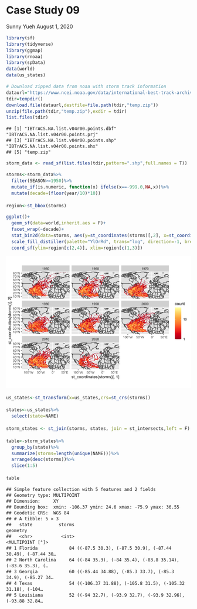 Case Study 09
================
Sunny Yueh
August 1, 2020

``` r
library(sf)
library(tidyverse)
library(ggmap)
library(rnoaa)
library(spData)
data(world)
data(us_states)
```

``` r
# Download zipped data from noaa with storm track information
dataurl="https://www.ncei.noaa.gov/data/international-best-track-archive-for-climate-stewardship-ibtracs/v04r00/access/shapefile/IBTrACS.NA.list.v04r00.points.zip"
tdir=tempdir()
download.file(dataurl,destfile=file.path(tdir,"temp.zip"))
unzip(file.path(tdir,"temp.zip"),exdir = tdir)
list.files(tdir)
```

    ## [1] "IBTrACS.NA.list.v04r00.points.dbf" "IBTrACS.NA.list.v04r00.points.prj"
    ## [3] "IBTrACS.NA.list.v04r00.points.shp" "IBTrACS.NA.list.v04r00.points.shx"
    ## [5] "temp.zip"

``` r
storm_data <- read_sf(list.files(tdir,pattern=".shp",full.names = T))
```

``` r
storms<-storm_data%>%
  filter(SEASON>=1950)%>%
  mutate_if(is.numeric, function(x) ifelse(x==-999.0,NA,x))%>%
  mutate(decade=(floor(year/10)*10)) 

region<-st_bbox(storms)
```

``` r
ggplot()+
  geom_sf(data=world,inherit.aes = F)+
  facet_wrap(~decade)+
  stat_bin2d(data=storms, aes(y=st_coordinates(storms)[,2], x=st_coordinates(storms)[,1]),bins=100)+
  scale_fill_distiller(palette="YlOrRd", trans="log", direction=-1, breaks = c(1,10,100,1000))+
  coord_sf(ylim=region[c(2,4)], xlim=region[c(1,3)])
```

![](case_study_09_files/figure-gfm/unnamed-chunk-4-1.png)<!-- -->

``` r
us_states<-st_transform(x=us_states,crs=st_crs(storms))

states<-us_states%>%
  select(state=NAME)

storm_states <- st_join(storms, states, join = st_intersects,left = F)

table<-storm_states%>%
  group_by(state)%>%
  summarize(storms=length(unique(NAME)))%>%
  arrange(desc(storms))%>%
  slice(1:5)

table
```

    ## Simple feature collection with 5 features and 2 fields
    ## Geometry type: MULTIPOINT
    ## Dimension:     XY
    ## Bounding box:  xmin: -106.37 ymin: 24.6 xmax: -75.9 ymax: 36.55
    ## Geodetic CRS:  WGS 84
    ## # A tibble: 5 × 3
    ##   state          storms                                                 geometry
    ##   <chr>           <int>                                         <MULTIPOINT [°]>
    ## 1 Florida            84 ((-87.5 30.3), (-87.5 30.9), (-87.44 30.49), (-87.44 30…
    ## 2 North Carolina     64 ((-84 35.3), (-84 35.4), (-83.8 35.14), (-83.6 35.3), (…
    ## 3 Georgia            60 ((-85.44 34.88), (-85.3 33.7), (-85.3 34.9), (-85.27 34…
    ## 4 Texas              54 ((-106.37 31.88), (-105.8 31.5), (-105.32 31.18), (-104…
    ## 5 Louisiana          52 ((-94 32.7), (-93.9 32.7), (-93.9 32.96), (-93.88 32.84…

